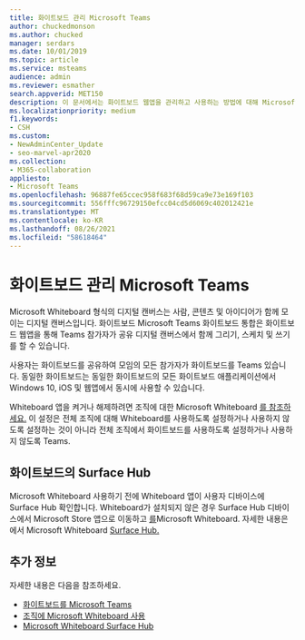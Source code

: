 ```yaml
---
title: 화이트보드 관리 Microsoft Teams
author: chuckedmonson
ms.author: chucked
manager: serdars
ms.date: 10/01/2019
ms.topic: article
ms.service: msteams
audience: admin
ms.reviewer: esmather
search.appverid: MET150
description: 이 문서에서는 화이트보드 웹앱을 관리하고 사용하는 방법에 대해 Microsoft Teams.
ms.localizationpriority: medium
f1.keywords:
- CSH
ms.custom:
- NewAdminCenter_Update
- seo-marvel-apr2020
ms.collection:
- M365-collaboration
appliesto:
- Microsoft Teams
ms.openlocfilehash: 96887fe65ccec958f683f68d59ca9e73e169f103
ms.sourcegitcommit: 556fffc96729150efcc04cd5d6069c402012421e
ms.translationtype: MT
ms.contentlocale: ko-KR
ms.lasthandoff: 08/26/2021
ms.locfileid: "58618464"
---
```

# <a name="manage-the-whiteboard-in-microsoft-teams"></a>화이트보드 관리 Microsoft Teams

Microsoft Whiteboard 형식의 디지털 캔버스는 사람, 콘텐츠 및 아이디어가 함께 모이는 디지털 캔버스입니다. 화이트보드 Microsoft Teams 화이트보드 통합은 화이트보드 웹앱을 통해 Teams 참가자가 공유 디지털 캔버스에서 함께 그리기, 스케치 및 쓰기를 할 수 있습니다.

사용자는 화이트보드를 공유하여 모임의 모든 참가자가 화이트보드를 Teams 있습니다. 동일한 화이트보드는 동일한 화이트보드의 모든 화이트보드 애플리케이션에서 Windows 10, iOS 및 웹앱에서 동시에 사용할 수 있습니다.

Whiteboard 앱을 켜거나 해제하려면 조직에 대한 Microsoft Whiteboard [를 참조하세요.](https://support.office.com/article/1caaa2e2-5c18-4bdf-b878-2d98f1da4b24) 이 설정은 전체 조직에 대해 Whiteboard를 사용하도록 설정하거나 사용하지 않도록 설정하는 것이 아니라 전체 조직에서 화이트보드를 사용하도록 설정하거나 사용하지 않도록 Teams.

## <a name="whiteboard-on-surface-hub"></a>화이트보드의 Surface Hub

Microsoft Whiteboard 사용하기 전에 Whiteboard 앱이 사용자 디바이스에 Surface Hub 확인합니다. Whiteboard가 설치되지 않은 경우 Surface Hub 디바이스에서 Microsoft Store 앱으로 이동하고 [를](https://www.microsoft.com/p/microsoft-whiteboard/9mspc6mp8fm4?activetab=pivot:overviewtab)Microsoft Whiteboard. 자세한 내용은 에서 Microsoft Whiteboard [Surface Hub.](https://support.office.com/article/enable-microsoft-whiteboard-on-surface-hub-b5df4539-f735-42ff-b22a-0f5e21be7627)

## <a name="more-information"></a>추가 정보

자세한 내용은 다음을 참조하세요.

- [화이트보드를 Microsoft Teams](https://support.office.com/article/7a6e7218-e9dc-4ccc-89aa-b1a0bb9c31ee)
- [조직에 Microsoft Whiteboard 사용](https://support.office.com/article/1caaa2e2-5c18-4bdf-b878-2d98f1da4b24)
- [Microsoft Whiteboard Surface Hub](https://support.office.com/article/enable-microsoft-whiteboard-on-surface-hub-b5df4539-f735-42ff-b22a-0f5e21be7627)
